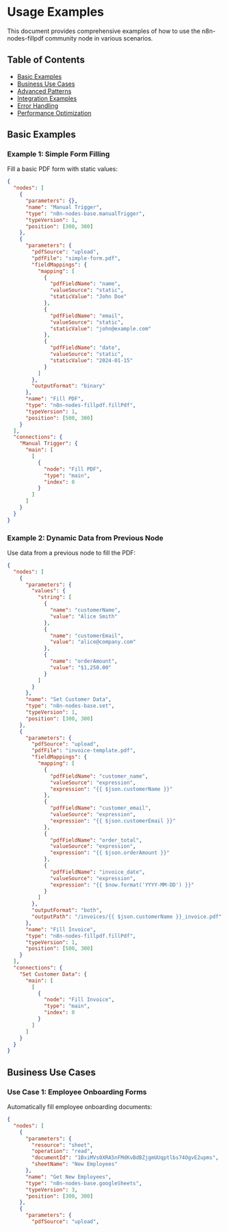# Usage Examples

This document provides comprehensive examples of how to use the n8n-nodes-fillpdf community node in various scenarios.

## Table of Contents

- [Basic Examples](#basic-examples)
- [Business Use Cases](#business-use-cases)
- [Advanced Patterns](#advanced-patterns)
- [Integration Examples](#integration-examples)
- [Error Handling](#error-handling)
- [Performance Optimization](#performance-optimization)

## Basic Examples

### Example 1: Simple Form Filling

Fill a basic PDF form with static values:

```json
{
  "nodes": [
    {
      "parameters": {},
      "name": "Manual Trigger",
      "type": "n8n-nodes-base.manualTrigger",
      "typeVersion": 1,
      "position": [300, 300]
    },
    {
      "parameters": {
        "pdfSource": "upload",
        "pdfFile": "simple-form.pdf",
        "fieldMappings": {
          "mapping": [
            {
              "pdfFieldName": "name",
              "valueSource": "static",
              "staticValue": "John Doe"
            },
            {
              "pdfFieldName": "email",
              "valueSource": "static", 
              "staticValue": "john@example.com"
            },
            {
              "pdfFieldName": "date",
              "valueSource": "static",
              "staticValue": "2024-01-15"
            }
          ]
        },
        "outputFormat": "binary"
      },
      "name": "Fill PDF",
      "type": "n8n-nodes-fillpdf.fillPdf",
      "typeVersion": 1,
      "position": [500, 300]
    }
  ],
  "connections": {
    "Manual Trigger": {
      "main": [
        [
          {
            "node": "Fill PDF",
            "type": "main",
            "index": 0
          }
        ]
      ]
    }
  }
}
```

### Example 2: Dynamic Data from Previous Node

Use data from a previous node to fill the PDF:

```json
{
  "nodes": [
    {
      "parameters": {
        "values": {
          "string": [
            {
              "name": "customerName",
              "value": "Alice Smith"
            },
            {
              "name": "customerEmail", 
              "value": "alice@company.com"
            },
            {
              "name": "orderAmount",
              "value": "$1,250.00"
            }
          ]
        }
      },
      "name": "Set Customer Data",
      "type": "n8n-nodes-base.set",
      "typeVersion": 1,
      "position": [300, 300]
    },
    {
      "parameters": {
        "pdfSource": "upload",
        "pdfFile": "invoice-template.pdf",
        "fieldMappings": {
          "mapping": [
            {
              "pdfFieldName": "customer_name",
              "valueSource": "expression",
              "expression": "{{ $json.customerName }}"
            },
            {
              "pdfFieldName": "customer_email",
              "valueSource": "expression",
              "expression": "{{ $json.customerEmail }}"
            },
            {
              "pdfFieldName": "order_total",
              "valueSource": "expression",
              "expression": "{{ $json.orderAmount }}"
            },
            {
              "pdfFieldName": "invoice_date",
              "valueSource": "expression",
              "expression": "{{ $now.format('YYYY-MM-DD') }}"
            }
          ]
        },
        "outputFormat": "both",
        "outputPath": "/invoices/{{ $json.customerName }}_invoice.pdf"
      },
      "name": "Fill Invoice",
      "type": "n8n-nodes-fillpdf.fillPdf",
      "typeVersion": 1,
      "position": [500, 300]
    }
  ],
  "connections": {
    "Set Customer Data": {
      "main": [
        [
          {
            "node": "Fill Invoice",
            "type": "main",
            "index": 0
          }
        ]
      ]
    }
  }
}
```

## Business Use Cases

### Use Case 1: Employee Onboarding Forms

Automatically fill employee onboarding documents:

```json
{
  "nodes": [
    {
      "parameters": {
        "resource": "sheet",
        "operation": "read",
        "documentId": "1BxiMVs0XRA5nFMdKvBdBZjgmUUqptlbs74OgvE2upms",
        "sheetName": "New Employees"
      },
      "name": "Get New Employees",
      "type": "n8n-nodes-base.googleSheets",
      "typeVersion": 3,
      "position": [300, 300]
    },
    {
      "parameters": {
        "pdfSource": "upload",
        